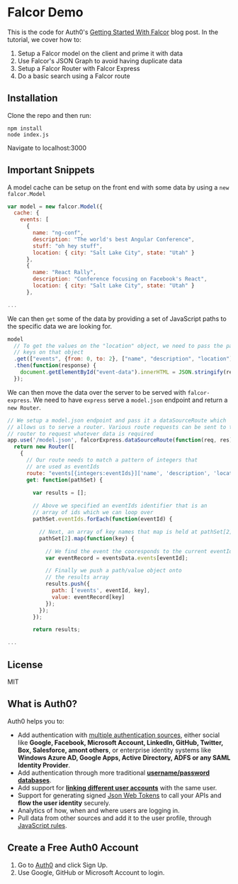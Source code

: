 # Falcor Demo

This is the code for Auth0's [Getting Started With Falcor](https://auth0.com/blog/2015/08/28/getting-started-with-falcor/) blog post. In the tutorial, we cover how to:

1. Setup a Falcor model on the client and prime it with data
2. Use Falcor's JSON Graph to avoid having duplicate data
3. Setup a Falcor Router with Falcor Express
4. Do a basic search using a Falcor route

## Installation

Clone the repo and then run:

    npm install
    node index.js

Navigate to localhost:3000

## Important Snippets

A model cache can be setup on the front end with some data by using a `new falcor.Model`

```js
var model = new falcor.Model({
  cache: {
    events: [
      {
        name: "ng-conf",
        description: "The world's best Angular Conference",
        stuff: "oh hey stuff",
        location: { city: "Salt Lake City", state: "Utah" }
      },
      {
        name: "React Rally",
        description: "Conference focusing on Facebook's React",
        location: { city: "Salt Lake City", state: "Utah" }
      },

...
```

We can then `get` some of the data by providing a set of JavaScript paths to the specific data we are looking for.

```js
model
  // To get the values on the "location" object, we need to pass the paths for the
  // keys on that object
  .get(["events", {from: 0, to: 2}, ["name", "description", "location"],["city", "state"]])
  .then(function(response) {
    document.getElementById("event-data").innerHTML = JSON.stringify(response, null, 2);
  });
```

We can then move the data over the server to be served with `falcor-express`. We need to have `express` serve a `model.json` endpoint and return a `new Router`.

```js
// We setup a model.json endpoint and pass it a dataSourceRoute which
// allows us to serve a router. Various route requests can be sent to the
// router to request whatever data is required
app.use('/model.json', falcorExpress.dataSourceRoute(function(req, res) {
  return new Router([
    {
      // Our route needs to match a pattern of integers that
      // are used as eventIds
      route: "events[{integers:eventIds}]['name', 'description', 'location']",
      get: function(pathSet) {
        
        var results = [];

        // Above we specified an eventIds identifier that is an
        // array of ids which we can loop over
        pathSet.eventIds.forEach(function(eventId) {

          // Next, an array of key names that map is held at pathSet[2]
          pathSet[2].map(function(key) {

            // We find the event the cooresponds to the current eventId
            var eventRecord = eventsData.events[eventId];

            // Finally we push a path/value object onto
            // the results array
            results.push({
              path: ['events', eventId, key], 
              value: eventRecord[key]
            });
          });          
        });

        return results;

...
```

## License
MIT

## What is Auth0?

Auth0 helps you to:

* Add authentication with [multiple authentication sources](https://docs.auth0.com/identityproviders), either social like **Google, Facebook, Microsoft Account, LinkedIn, GitHub, Twitter, Box, Salesforce, amont others**, or enterprise identity systems like **Windows Azure AD, Google Apps, Active Directory, ADFS or any SAML Identity Provider**.
* Add authentication through more traditional **[username/password databases](https://docs.auth0.com/mysql-connection-tutorial)**.
* Add support for **[linking different user accounts](https://docs.auth0.com/link-accounts)** with the same user.
* Support for generating signed [Json Web Tokens](https://docs.auth0.com/jwt) to call your APIs and **flow the user identity** securely.
* Analytics of how, when and where users are logging in.
* Pull data from other sources and add it to the user profile, through [JavaScript rules](https://docs.auth0.com/rules).

## Create a Free Auth0 Account

1. Go to [Auth0](https://auth0.com) and click Sign Up.
2. Use Google, GitHub or Microsoft Account to login.
